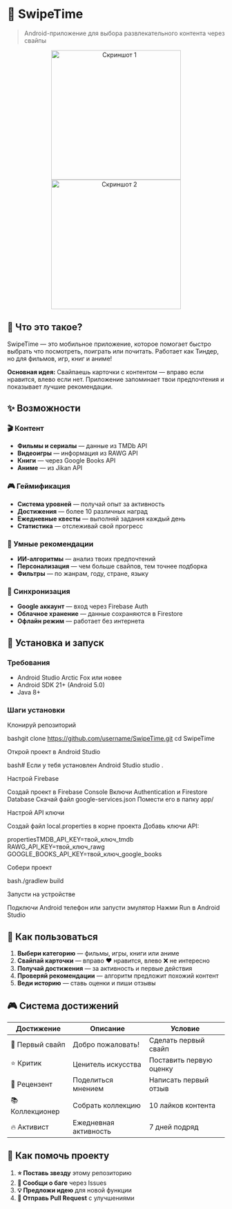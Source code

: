 # 📱 SwipeTime

> Android-приложение для выбора развлекательного контента через свайпы
<div align="center">
  <img src="https://github.com/user-attachments/assets/a2cbdc70-276b-4ff0-9ce8-68edcf2dc4c0" width="300" alt="Скриншот 1">
  <img src="https://github.com/user-attachments/assets/5934bc3e-470d-4520-acbc-59f9835ffda1" width="300" alt="Скриншот 2">
</div>

## 🎯 Что это такое?

SwipeTime — это мобильное приложение, которое помогает быстро выбрать что посмотреть, поиграть или почитать. Работает как Тиндер, но для фильмов, игр, книг и аниме!

**Основная идея:** Свайпаешь карточки с контентом — вправо если нравится, влево если нет. Приложение запоминает твои предпочтения и показывает лучшие рекомендации.

## ✨ Возможности

### 🎬 Контент
- **Фильмы и сериалы** — данные из TMDb API
- **Видеоигры** — информация из RAWG API  
- **Книги** — через Google Books API
- **Аниме** — из Jikan API

### 🎮 Геймификация
- **Система уровней** — получай опыт за активность
- **Достижения** — более 10 различных наград
- **Ежедневные квесты** — выполняй задания каждый день
- **Статистика** — отслеживай свой прогресс

### 🤖 Умные рекомендации
- **ИИ-алгоритмы** — анализ твоих предпочтений
- **Персонализация** — чем больше свайпов, тем точнее подборка
- **Фильтры** — по жанрам, году, стране, языку

### 💾 Синхронизация
- **Google аккаунт** — вход через Firebase Auth
- **Облачное хранение** — данные сохраняются в Firestore
- **Офлайн режим** — работает без интернета

## 🚀 Установка и запуск

### Требования
- Android Studio Arctic Fox или новее
- Android SDK 21+ (Android 5.0)
- Java 8+

### Шаги установки
Клонируй репозиторий

bashgit clone https://github.com/username/SwipeTime.git
cd SwipeTime

Открой проект в Android Studio

bash# Если у тебя установлен Android Studio
studio .

Настрой Firebase


Создай проект в Firebase Console
Включи Authentication и Firestore Database
Скачай файл google-services.json
Помести его в папку app/


Настрой API ключи


Создай файл local.properties в корне проекта
Добавь ключи API:

propertiesTMDB_API_KEY=твой_ключ_tmdb
RAWG_API_KEY=твой_ключ_rawg
GOOGLE_BOOKS_API_KEY=твой_ключ_google_books

Собери проект

bash./gradlew build

Запусти на устройстве


Подключи Android телефон или запусти эмулятор
Нажми Run в Android Studio

## 🎯 Как пользоваться

1. **Выбери категорию** — фильмы, игры, книги или аниме
2. **Свайпай карточки** — вправо ❤️ нравится, влево ❌ не интересно  
3. **Получай достижения** — за активность и первые действия
4. **Проверяй рекомендации** — алгоритм предложит похожий контент
5. **Веди историю** — ставь оценки и пиши отзывы

## 🎮 Система достижений

| Достижение | Описание | Условие |
|------------|----------|---------|
| 🏁 Первый свайп | Добро пожаловать! | Сделать первый свайп |
| ⭐ Критик | Ценитель искусства | Поставить первую оценку |
| 📝 Рецензент | Поделиться мнением | Написать первый отзыв |
| 📚 Коллекционер | Собрать коллекцию | 10 лайков контента |
| 🔥 Активист | Ежедневная активность | 7 дней подряд |

## 🤝 Как помочь проекту

1. **⭐ Поставь звезду** этому репозиторию
2. **🐛 Сообщи о баге** через Issues
3. **💡 Предложи идею** для новой функции
4. **🔧 Отправь Pull Request** с улучшениями
